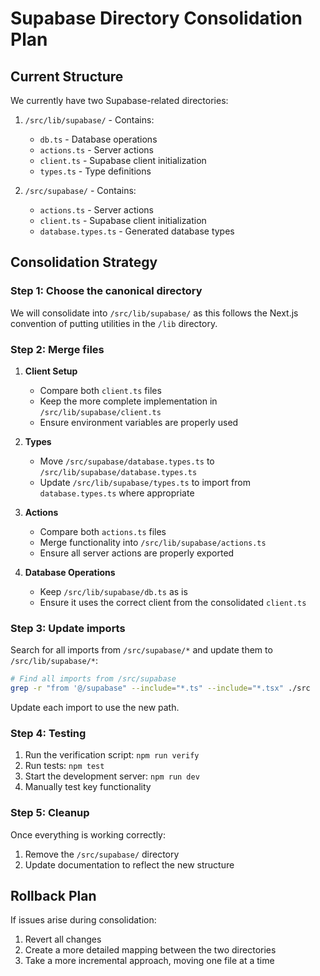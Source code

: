 # Supabase Directory Consolidation Plan

## Current Structure

We currently have two Supabase-related directories:

1. `/src/lib/supabase/` - Contains:
   - `db.ts` - Database operations
   - `actions.ts` - Server actions
   - `client.ts` - Supabase client initialization
   - `types.ts` - Type definitions

2. `/src/supabase/` - Contains:
   - `actions.ts` - Server actions
   - `client.ts` - Supabase client initialization
   - `database.types.ts` - Generated database types

## Consolidation Strategy

### Step 1: Choose the canonical directory

We will consolidate into `/src/lib/supabase/` as this follows the Next.js convention of putting utilities in the `/lib` directory.

### Step 2: Merge files

1. **Client Setup**
   - Compare both `client.ts` files
   - Keep the more complete implementation in `/src/lib/supabase/client.ts`
   - Ensure environment variables are properly used

2. **Types**
   - Move `/src/supabase/database.types.ts` to `/src/lib/supabase/database.types.ts`
   - Update `/src/lib/supabase/types.ts` to import from `database.types.ts` where appropriate

3. **Actions**
   - Compare both `actions.ts` files
   - Merge functionality into `/src/lib/supabase/actions.ts`
   - Ensure all server actions are properly exported

4. **Database Operations**
   - Keep `/src/lib/supabase/db.ts` as is
   - Ensure it uses the correct client from the consolidated `client.ts`

### Step 3: Update imports

Search for all imports from `/src/supabase/*` and update them to `/src/lib/supabase/*`:

```bash
# Find all imports from /src/supabase
grep -r "from '@/supabase" --include="*.ts" --include="*.tsx" ./src
```

Update each import to use the new path.

### Step 4: Testing

1. Run the verification script: `npm run verify`
2. Run tests: `npm test`
3. Start the development server: `npm run dev`
4. Manually test key functionality

### Step 5: Cleanup

Once everything is working correctly:

1. Remove the `/src/supabase/` directory
2. Update documentation to reflect the new structure

## Rollback Plan

If issues arise during consolidation:

1. Revert all changes
2. Create a more detailed mapping between the two directories
3. Take a more incremental approach, moving one file at a time